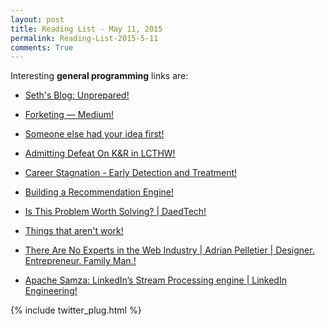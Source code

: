 ```yaml
---
layout: post
title: Reading List - May 11, 2015
permalink: Reading-List-2015-5-11
comments: True
---
```



Interesting **general programming** links are:
    
    
* <a href="http://sethgodin.typepad.com/seths_blog/2015/01/unprepared.html?utm_content=bufferf441a&amp;utm_medium=social&amp;utm_source=twitter.com&amp;utm_campaign=buffer" target="_blank">Seth's Blog: Unprepared!</a>
    
    
* <a href="https://medium.com/@nisfrome/forketing-1feed0155749" target="_blank">Forketing — Medium!</a>
    
    
* <a href="http://www.aaronkharris.com/someone-else-had-your-idea-first" target="_blank">Someone else had your idea first!</a>
    
    
* <a href="http://zedshaw.com/2015/01/04/admitting-defeat-on-kr-in-lcthw/?utm_content=buffer3c9f0&amp;utm_medium=social&amp;utm_source=twitter.com&amp;utm_campaign=buffer" target="_blank">Admitting Defeat On K&R in LCTHW!</a>
    
    
* <a href="http://jobtipsforgeeks.com/2015/01/08/stagnation/?utm_content=buffer92c34&amp;utm_medium=social&amp;utm_source=twitter.com&amp;utm_campaign=buffer" target="_blank">Career Stagnation - Early Detection and Treatment!</a>
    
    
* <a href="http://blog.assembly.com/Building-a-Recommendation-Engine/?utm_content=bufferd138b&amp;utm_medium=social&amp;utm_source=twitter.com&amp;utm_campaign=buffer" target="_blank">Building a Recommendation Engine!</a>
    
    
* <a href="http://www.daedtech.com/is-this-problem-worth-solving?utm_content=bufferd7a78&amp;utm_medium=social&amp;utm_source=twitter.com&amp;utm_campaign=buffer" target="_blank">Is This Problem Worth Solving? | DaedTech!</a>
    
    
* <a href="http://www.aaronkharris.com/things-that-arent-work" target="_blank">Things that aren't work!</a>
    
    
* <a href="http://www.adrianpelletier.com/2015/05/07/there-are-no-experts-in-the-web-industry/?utm_content=buffer8e9c9&amp;utm_medium=social&amp;utm_source=twitter.com&amp;utm_campaign=buffer" target="_blank">There Are No Experts in the Web Industry | Adrian Pelletier | Designer. Entrepreneur. Family Man.!</a>
    
    
* <a href="http://engineering.linkedin.com/samza/apache-samza-linkedin%E2%80%99s-stream-processing-engine?utm_content=bufferd8787&amp;utm_medium=social&amp;utm_source=twitter.com&amp;utm_campaign=buffer" target="_blank">Apache Samza: LinkedIn’s Stream Processing engine | LinkedIn Engineering!</a>
    


{% include twitter_plug.html %}